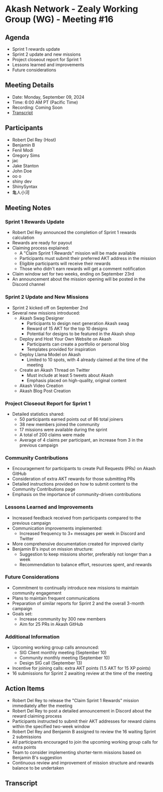 # Akash Network - Zealy Working Group (WG) - Meeting #16

## Agenda

- Sprint 1 rewards update
- Sprint 2 update and new missions
- Project closeout report for Sprint 1
- Lessons learned and improvements
- Future considerations


## Meeting Details
- Date: Monday, September 09, 2024
- Time: 6:00 AM PT (Pacific Time)
- Recording: Coming Soon
- [Transcript](#transcript)

## Participants
- Robert Del Rey (Host)
- Benjamin B
- Fenil Modi
- Gregory Sims
- jac
- Jake Stanton
- John Doe
- oo o
- shiny dev
- ShinySyntax
- 亀人小河

## Meeting Notes

### Sprint 1 Rewards Update

- Robert Del Rey announced the completion of Sprint 1 rewards calculation
- Rewards are ready for payout
- Claiming process explained:
  - A "Claim Sprint 1 Rewards" mission will be made available
  - Participants must submit their preferred AKT address in the mission
  - Eligible participants will receive their rewards
  - Those who didn't earn rewards will get a comment notification
- Claim window set for two weeks, ending on September 23rd
- An announcement about the mission opening will be posted in the Discord channel

### Sprint 2 Update and New Missions

- Sprint 2 kicked off on September 2nd
- Several new missions introduced:
  - Akash Swag Designer
    - Participants to design next generation Akash swag
    - Reward of 15 AKT for the top 10 designs
    - Potential for designs to be featured in the Akash shop
  - Deploy and Host Your Own Website on Akash
    - Participants can create a portfolio or personal blog
    - Templates provided for inspiration
  - Deploy Llama Model on Akash
    - Limited to 10 spots, with 4 already claimed at the time of the meeting
  - Create an Akash Thread on Twitter
    - Must include at least 5 tweets about Akash
    - Emphasis placed on high-quality, original content
  - Akash Video Creation
  - Akash Blog Post Creation

### Project Closeout Report for Sprint 1

- Detailed statistics shared:
  - 50 participants earned points out of 86 total joiners
  - 38 new members joined the community
  - 17 missions were available during the sprint
  - A total of 200 claims were made
  - Average of 4 claims per participant, an increase from 3 in the previous campaign

### Community Contributions

- Encouragement for participants to create Pull Requests (PRs) on Akash GitHub
- Consideration of extra AKT rewards for those submitting PRs
- Detailed instructions provided on how to submit content to the Community Contributions page
- Emphasis on the importance of community-driven contributions

### Lessons Learned and Improvements

- Increased feedback received from participants compared to the previous campaign
- Communication improvements implemented:
  - Increased frequency to 3+ messages per week in Discord and Twitter
- More comprehensive documentation created for improved clarity
- Benjamin B's input on mission structure:
  - Suggestion to keep missions shorter, preferably not longer than a week
  - Recommendation to balance effort, resources spent, and rewards

### Future Considerations

- Commitment to continually introduce new missions to maintain community engagement
- Plans to maintain frequent communications
- Preparation of similar reports for Sprint 2 and the overall 3-month campaign
- Goals set:
  - Increase community by 300 new members
  - Aim for 25 PRs in Akash GitHub

### Additional Information

- Upcoming working group calls announced:
  - SIG Client monthly meeting (September 10)
  - Community monthly meeting (September 10)
  - Design SIG call (September 13)
- Incentive for joining calls: extra AKT points (1.5 AKT for 15 XP points)
- 16 submissions for Sprint 2 awaiting review at the time of the meeting

## Action Items

- Robert Del Rey to release the "Claim Sprint 1 Rewards" mission immediately after the meeting
- Robert Del Rey to post a detailed announcement in Discord about the reward claiming process
- Participants instructed to submit their AKT addresses for reward claims within the specified two-week window
- Robert Del Rey and Benjamin B assigned to review the 16 waiting Sprint 2 submissions
- All participants encouraged to join the upcoming working group calls for extra points
- Team to consider implementing shorter-term missions based on Benjamin B's suggestion
- Continuous review and improvement of mission structure and rewards balance to be undertaken

## Transcript
